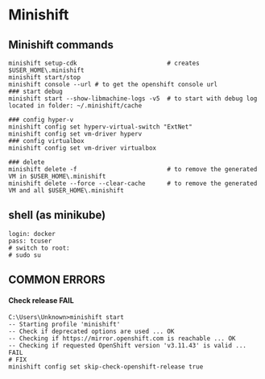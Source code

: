 # Minishift

## Minishift commands
    minishift setup-cdk                         # creates $USER_HOME\.minishift
    minishift start/stop
    minishift console --url # to get the openshift console url 
    ### start debug
    minishift start --show-libmachine-logs -v5  # to start with debug log located in folder: ~/.minishift/cache

    ### config hyper-v
    minishift config set hyperv-virtual-switch "ExtNet"
    minishift config set vm-driver hyperv
    ### config virtualbox
    minishift config set vm-driver virtualbox

    ### delete
    minishift delete -f                         # to remove the generated VM in $USER_HOME\.minishift
    minishift delete --force --clear-cache      # to remove the generated VM and all $USER_HOME\.minishift

## shell (as minikube)
    login: docker
    pass: tcuser
    # switch to root:
    # sudo su

## COMMON ERRORS
    
#### Check release FAIL
    C:\Users\Unknown>minishift start
    -- Starting profile 'minishift'
    -- Check if deprecated options are used ... OK
    -- Checking if https://mirror.openshift.com is reachable ... OK
    -- Checking if requested OpenShift version 'v3.11.43' is valid ... FAIL
    # FIX
    minishift config set skip-check-openshift-release true
    
    
